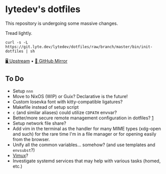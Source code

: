 # lytedev's dotfiles

This repository is undergoing some massive changes.

Tread lightly.

```
curl -s -L https://git.lyte.dev/lytedev/dotfiles/raw/branch/master/bin/init-dotfiles | sh
```

[🖥️ Upstream][upstream] • [🐙 GitHub Mirror][github]


## To Do

+ Setup `nnn`
+ Move to NixOS (WIP) or Guix? Declarative is the future!
+ Custom Iosevka font with kitty-compatible ligatures?
+ Makefile instead of setup script
+ `c` (and similar aliases) could utilize `CDPATH` envvar?
+ Better/more secure remote management configuration in dotfiles? [1][1]
+ Setup network file share?
+ Add vim in the terminal as the handler for many MIME types (xdg-open and such)
	for the rare time I'm in a file manager or for opening easily from
	the browser.
+ Unify all the common variables... somehow? (and use templates and `envsubst`?)
+ [Vimux](https://github.com/benmills/vimux)?
+ Investigate systemd services that may help with various tasks (homed, etc.)


[upstream]: https://git.faceless.lytedev.io/lytedev/dotfiles
[github]: https://github.com/lytedev/dotfiles
[desktop-screenshot]: https://files.lyte.dev/unix/desktop-screenshot.png
[1]: https://smallstep.com/blog/ssh-tricks-and-tips/
